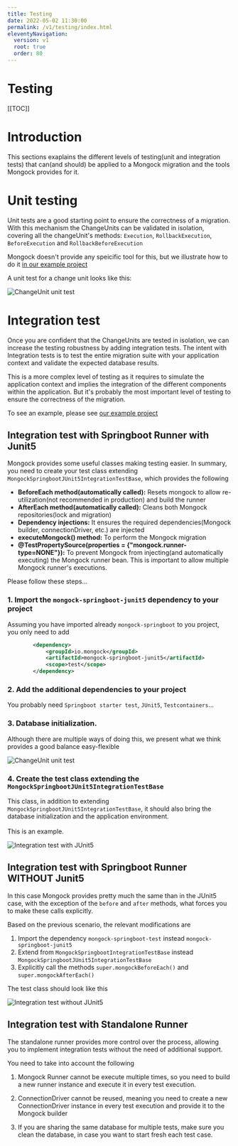 ```yaml
---
title: Testing  
date: 2022-05-02 11:30:00 
permalink: /v1/testing/index.html
eleventyNavigation:
  version: v1
  root: true
  order: 80
---
```

<h1 class="title">Testing</h1>

[[TOC]]

# Introduction
This sections exaplains the different levels of testing(unit and integration tests) that can(and should) be applied to a Mongock migration and the tools Mongock provides for it.

# Unit testing
Unit tests are a good starting point to ensure the correctness of a migration. With this mechanism the ChangeUnits can be validated in isolation, covering all the changeUnit's methods: `Execution`, `RollbackExecution`, `BeforeExecution` and `RollbackBeforeExecution`


Mongock doesn't provide any speicific tool for this, but we illustrate how to do it  [in our example project](https://github.com/mongock/mongock-examples/tree/master/mongodb/springboot-quickstart)

A unit test for a change unit looks like this:

<p class="text-center">
    <img src="/images/changeUnit-unit-test.png" alt="ChangeUnit unit test">
</p>


# Integration test
Once you are confident that the ChangeUnits are tested in isolation, we can increase the testing robustness by adding integration tests. The intent with Integration tests is to test the entire migration suite with your application context and validate the expected database results.

This is a more complex level of testing as it requires to simulate the application context and implies the integration of the different components within the application. But it's probably the most important level of testing to ensure the correctness of the migration.

To see an example, please see [our example project](https://github.com/mongock/mongock-examples/tree/master/mongodb/springboot-quickstart)


## Integration test with Springboot Runner with Junit5
Mongock provides some useful classes making testing easier. In summary, you need to create your test class extending `MongockSpringbootJUnit5IntegrationTestBase`, which provides the following
- **BeforeEach method(automatically called):** Resets mongock to allow re-utilization(not recommended in production) and build the runner
- **AfterEach method(automatically called):** Cleans both Mongock repositories(lock and migration) 
- **Dependency injections:** It ensures the required dependencies(Mongock builder, connectionDriver, etc.) are injected 
- **executeMongock() method:** To perform the Mongock migration
- **@TestPropertySource(properties = {"mongock.runner-type=NONE"}):** To prevent Mongock from injecting(and automatically executing) the Mongock runner bean. This is important to allow multiple Mongock runner's executions.

Please follow these steps...
### 1. Import the `mongock-springboot-junit5` dependency to your project
Assuming you have imported already `mongock-springboot` to you project, you only need to add
```xml
        <dependency>
            <groupId>io.mongock</groupId>
            <artifactId>mongock-springboot-junit5</artifactId>
            <scope>test</scope>
        </dependency>
```

### 2. Add the additional dependencies to your project
You probably need `Springboot starter test`, `JUnit5`, `Testcontainers`...

### 3. Database initialization. 

Although there are multiple ways of doing this, we present what we think provides a good balance easy-flexible
<p class="text-center">
    <img src="/images/integration-test-springboot-junit5-db-initialization.png" alt="ChangeUnit unit test">
</p>

### 4. Create the test class extending the `MongockSpringbootJUnit5IntegrationTestBase`

This class, in addition to extending `MongockSpringbootJUnit5IntegrationTestBase`, it should also bring the database initialization and the application environment.
<br /><br />
This is an example.
<p class="text-center">
    <img src="/images/integration-test-springboot-junit5-test-class.png" alt="Integration test with JUnit5">
</p>



## Integration test with Springboot Runner WITHOUT Junit5

In this case Mongock provides pretty much the same than in the JUnit5 case, with the exception of the `before` and `after` methods, what forces you to make these calls explicitly.

Based on the previous scenario, the relevant modifications are
1. Import the dependency `mongock-springboot-test` instead `mongock-springboot-junit5`
1. Extend from `MongockSpringbootIntegrationTestBase` instead `MongockSpringbootJUnit5IntegrationTestBase`
2. Explicitly call the methods `super.mongockBeforeEach()` and `super.mongockAfterEach()`

The test class should look like this
<p class="text-center">
    <img src="/images/integration-test-springboot-test-class.png" alt="Integration test without JUnit5">
</p>


## Integration test with Standalone Runner
The standalone runner provides more control over the process, allowing you to implement integration tests without the need of additional support.

You need to take into account the following 

1. Mongock Runner cannot be execute multiple times, so you need to build a new runner instance and execute it in every test execution. 


2. ConnectionDriver cannot be reused, meaning you need to create a new ConnectionDriver instance in every test execution and provide it to the Mongock builder

3. If you are sharing the same database for multiple tests, make sure you clean the database, in case you want to start fresh each test case.



